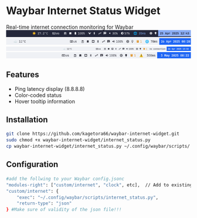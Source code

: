 # Waybar Internet Status Widget

Real-time internet connection monitoring for Waybar
![Internet Status Widget Preview](./docs/swappy-20250425_124359.png "Widget display")
![Internet Status Widget Preview](./docs/swappy-20250426_082808.png "Widget display")
![Internet Status Widget Preview](./docs/swappy-20250426_133241.png "Widget display")
![Internet Status Widget Preview](./docs/swappy-20250503_082207.png "Widget display")
## Features
- Ping latency display (8.8.8.8)
- Color-coded status
- Hover tooltip information

## Installation
```bash
git clone https://github.com/kagetora66/waybar-internet-widget.git
sudo chmod +x waybar-internet-widget/internet_status.py
cp waybar-internet-widget/internet_status.py ~/.config/waybar/scripts/ (create scripts folder if doesnt exist)
```
## Configuration
```bash
#add the follwing to your Waybar config.jsonc
"modules-right": ["custom/internet", "clock", etc],  // Add to existing modules
"custom/internet": {
    "exec": "~/.config/waybar/scripts/internet_status.py",
    "return-type": "json"
} #Make sure of validity of the json file!!!
